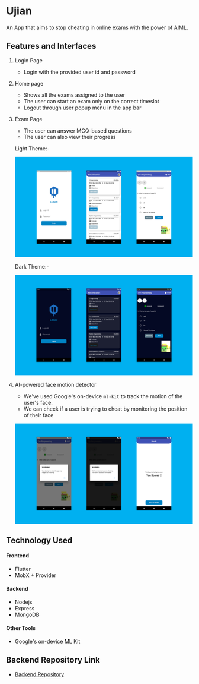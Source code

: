 
# Ujian


An App that aims to stop cheating in online exams with the power of AIML.



## Features and Interfaces

1. Login Page
   - Login with the provided user id and password

2. Home page
   - Shows all the exams assigned to the user
   - The user can start an exam only on the correct timeslot
   - Logout through user popup menu in the app bar

3. Exam Page
   - The user can answer MCQ-based questions
   - The user can also view their progress


    Light Theme:-
   
    ![image](images/u1.png)
   
    Dark Theme:-
    
    ![image](images/u2.png)


7. AI-powered face motion detector
   - We've used Google's on-device `ml-kit` to track the motion of the user's face.
   - We can check if a user is trying to cheat by monitoring the position of their face

    ![image](images/u3.png)



## Technology Used

#### Frontend
- Flutter
- MobX + Provider

#### Backend
- Nodejs
- Express
- MongoDB

#### Other Tools
- Google's on-device ML Kit



## Backend Repository Link

- [Backend Repository](https://github.com/sovanmondal182/exam_app_backend)
